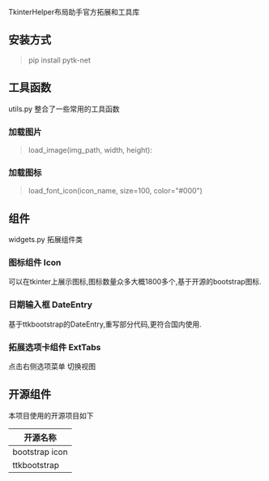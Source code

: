 TkinterHelper布局助手官方拓展和工具库

## 安装方式

> pip install pytk-net

## 工具函数

utils.py 整合了一些常用的工具函数

### 加载图片

> load_image(img_path, width, height):

### 加载图标

> load_font_icon(icon_name, size=100, color="#000")

## 组件

widgets.py 拓展组件类

### 图标组件 Icon

可以在tkinter上展示图标,图标数量众多大概1800多个,基于开源的bootstrap图标.

### 日期输入框 DateEntry

基于ttkbootstrap的DateEntry,重写部分代码,更符合国内使用.

### 拓展选项卡组件 ExtTabs

点击右侧选项菜单 切换视图

## 开源组件

本项目使用的开源项目如下

| 开源名称           |
|----------------|
| bootstrap icon |
| ttkbootstrap   |



